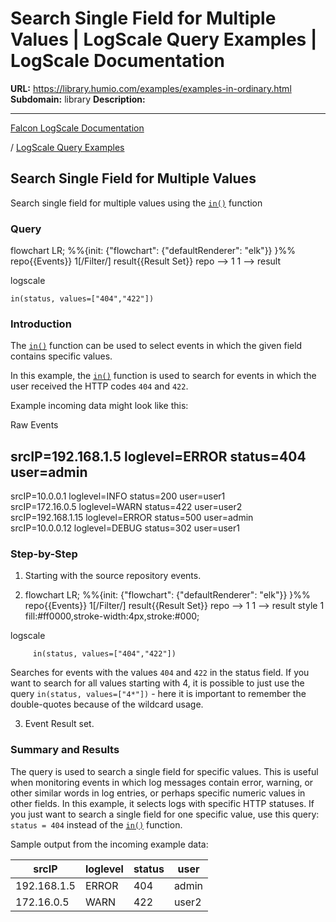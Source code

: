 # Search Single Field for Multiple Values | LogScale Query Examples | LogScale Documentation

**URL:** https://library.humio.com/examples/examples-in-ordinary.html
**Subdomain:** library
**Description:** 

---

[Falcon LogScale Documentation](https://library.humio.com)

/ [LogScale Query Examples](examples.html)

## Search Single Field for Multiple Values

Search single field for multiple values using the [`in()`](https://library.humio.com/data-analysis/functions-in.html) function 

### Query

flowchart LR; %%{init: {"flowchart": {"defaultRenderer": "elk"}} }%% repo{{Events}} 1[/Filter/] result{{Result Set}} repo --> 1 1 --> result

logscale
    
    
    in(status, values=["404","422"])

### Introduction

The [`in()`](https://library.humio.com/data-analysis/functions-in.html) function can be used to select events in which the given field contains specific values. 

In this example, the [`in()`](https://library.humio.com/data-analysis/functions-in.html) function is used to search for events in which the user received the HTTP codes `404` and `422`. 

Example incoming data might look like this: 

Raw Events

srcIP=192.168.1.5 loglevel=ERROR status=404 user=admin  
---  
srcIP=10.0.0.1 loglevel=INFO status=200 user=user1  
srcIP=172.16.0.5 loglevel=WARN status=422 user=user2  
srcIP=192.168.1.15 loglevel=ERROR status=500 user=admin  
srcIP=10.0.0.12 loglevel=DEBUG status=302 user=user1  
  
### Step-by-Step

  1. Starting with the source repository events.

  2. flowchart LR; %%{init: {"flowchart": {"defaultRenderer": "elk"}} }%% repo{{Events}} 1[/Filter/] result{{Result Set}} repo --> 1 1 --> result style 1 fill:#ff0000,stroke-width:4px,stroke:#000;

logscale
         
         in(status, values=["404","422"])

Searches for events with the values `404` and `422` in the status field. If you want to search for all values starting with 4, it is possible to just use the query `in(status, values=["4*"])` \- here it is important to remember the double-quotes because of the wildcard usage. 

  3. Event Result set.




### Summary and Results

The query is used to search a single field for specific values. This is useful when monitoring events in which log messages contain error, warning, or other similar words in log entries, or perhaps specific numeric values in other fields. In this example, it selects logs with specific HTTP statuses. If you just want to search a single field for one specific value, use this query: `status = 404` instead of the [`in()`](https://library.humio.com/data-analysis/functions-in.html) function. 

Sample output from the incoming example data: 

srcIP| loglevel| status| user  
---|---|---|---  
192.168.1.5| ERROR| 404| admin  
172.16.0.5| WARN| 422| user2
